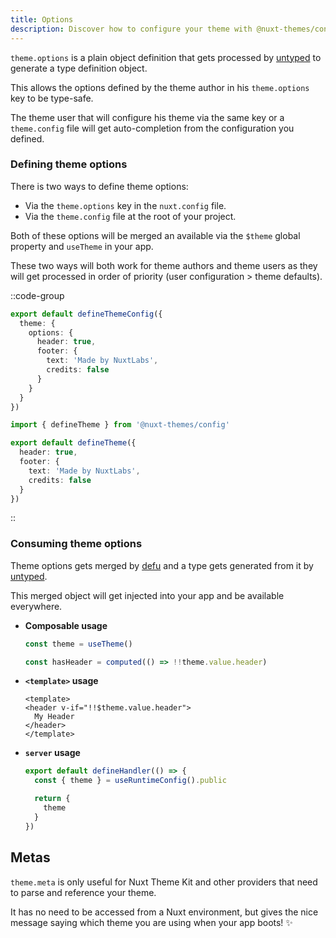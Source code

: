 ```yaml
---
title: Options
description: Discover how to configure your theme with @nuxt-themes/config API.
---
```


`theme.options` is a plain object definition that gets processed by [untyped](https://github.com/unjs/untyped) to generate a type definition object.

This allows the options defined by the theme author in his `theme.options` key to be type-safe.

The theme user that will configure his theme via the same key or a `theme.config` file will get auto-completion from the configuration you defined.

### Defining theme options

There is two ways to define theme options:

- Via the `theme.options` key in the `nuxt.config` file.
- Via the `theme.config` file at the root of your project.

Both of these options will be merged an available via the `$theme` global property and `useTheme` in your app.

These two ways will both work for theme authors and theme users as they will get processed in order of priority (user configuration > theme defaults).

::code-group

```ts [nuxt.config.ts]
export default defineThemeConfig({
  theme: {
    options: {
      header: true,
      footer: {
        text: 'Made by NuxtLabs',
        credits: false
      }
    }
  }
})
```

```ts [theme.config.ts]
import { defineTheme } from '@nuxt-themes/config'

export default defineTheme({
  header: true,
  footer: {
    text: 'Made by NuxtLabs',
    credits: false
  }
})
```

::

### Consuming theme options

Theme options gets merged by [defu](https://github.com/unjs/defu) and a type gets generated from it by [untyped](https://github.com/unjs/untyped).

This merged object will get injected into your app and be available everywhere.

- **Composable usage**
  ```ts
  const theme = useTheme()

  const hasHeader = computed(() => !!theme.value.header)
  ```

- **`<template>` usage**
  ```vue
  <template>
  <header v-if="!!$theme.value.header">
    My Header
  </header>
  </template>
  ```

- **`server` usage**
  ```ts [server/api/theme-options.ts]
  export default defineHandler(() => {
    const { theme } = useRuntimeConfig().public

    return {
      theme
    }
  })
  ```

## Metas

`theme.meta` is only useful for Nuxt Theme Kit and other providers that need to parse and reference your theme.

It has no need to be accessed from a Nuxt environment, but gives the nice message saying which theme you are using when your app boots! ✨
